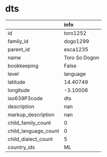 # dts
|                      | info          |
|:---------------------|:--------------|
| id                   | toro1252      |
| family_id            | dogo1299      |
| parent_id            | esca1235      |
| name                 | Toro So Dogon |
| bookkeeping          | False         |
| level                | language      |
| latitude             | 14.40749      |
| longitude            | -3.10006      |
| iso639P3code         | dts           |
| description          | nan           |
| markup_description   | nan           |
| child_family_count   | 0             |
| child_language_count | 0             |
| child_dialect_count  | 5             |
| country_ids          | ML            |